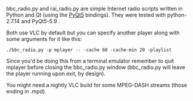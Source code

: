 bbc\_radio.py and rai\_radio.py are simple Internet radio scripts written in Python and Qt (using the [PyQt5][0] bindings). They were tested with python-2.7.14 and PyQt5-5.9 .

Both use VLC by default but you can specify another player along with some arguments for it like this:

`./bbc_radio.py -p mplayer -- -cache 60 -cache-min 20 -playlist`

Since you'd be doing this from a terminal emulator remember to quit mplayer before closing the bbc\_radio.py window (bbc\_radio.py will leave the player running upon exit, by design).

You might need a nightly VLC build for some MPEG-DASH streams (those ending in .mpd).

[0]: https://www.riverbankcomputing.com/software/pyqt/intro

